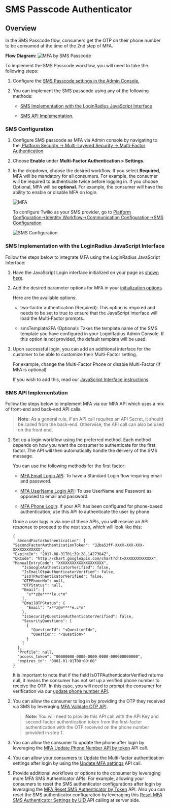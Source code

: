 # SMS Passcode Authenticator

## Overview

In the SMS Passcode flow, consumers get the OTP on their phone number to be consumed at the time of the 2nd step of MFA.

**Flow Diagram:**
![MFA by SMS Passcode](https://apidocs.lrcontent.com/images/MFA-by-SMS-Passcode_802610302d15010e9-85108984-1_189197801965bc94f7aadd12.74528411.png "MFA by SMS Passcode")

To implement the SMS Passcode workflow, you will need to take the following steps:

1. Configure the [SMS Passcode settings in the Admin Console.](https://adminconsole.loginradius.com/platform-security/multi-layered-security/multi-factor-authentication/sms-passcode)

2. You can implement the SMS passcode using any of the following methods:

   - [SMS Implementation with the LoginRadius JavaScript Interface](#smsimplementationwiththeloginradiusjavascriptinterface2)

   - [SMS API Implementation.](#smsapiimplementation3)

### SMS Configuration

1. Configure SMS passcode as MFA via Admin console by navigating to the:[ Platform Security → Multi-Layered Security → Multi-Factor Authentication](https://adminconsole.loginradius.com/platform-security/multi-layered-security/multi-factor-authentication/sms-passcode)

2. Choose **Enable** under **Multi-Factor Authentication > Settings.**

3. In the dropdown, choose the desired workflow. If you select **Required**, MFA will be mandatory for all consumers. For example, the consumer will be required to authenticate twice before logging in. If you choose Optional, MFA will be **optional.** For example, the consumer will have the ability to enable or disable MFA on login.

   ![MFA](https://apidocs.lrcontent.com/images/Multi-Factor-authentication-LoginRadius-User-Dashboard_685462bb27ab2e4870.36616272.png "MFA")

   To configure Twilio as your SMS provider, go to [Platform Configuration→Identity Workflow→Communication Configuration→SMS Configuration](https://adminconsole.loginradius.com/platform-configuration/identity-workflow/communication-configuration/sms-configuration)

   ![SMS Configuration](https://apidocs.lrcontent.com/images/2--SMS-Configuration_31814610306c7d2e4d5.86864674.png "SMS Configuration")

### SMS Implementation with the LoginRadius JavaScript Interface

Follow the steps below to integrate MFA using the LoginRadius JavaScript Interface:

1. Have the JavaScript Login interface initialized on your page as [shown here](https://www.loginradius.com/legacy/docs/api/v2/user-registration/user-registration-getting-started#login6).

2. Add the desired parameter options for MFA in your [initialization options](https://www.loginradius.com/legacy/docs/api/v2/user-registration/user-registration-getting-started#initializationofloginradiusobject3).

   Here are the available options:

   - two-factor authentication (Required): This option is required and needs to be set to true to ensure that the JavaScript interface will load the Multi-Factor prompts.

   - smsTemplate2FA (Optional): Takes the template name of the SMS template you have configured in your LoginRadius Admin Console. If this option is not provided, the default template will be used.

3. Upon successful login, you can add an additional interface for the customer to be able to customize their Multi-Factor setting.

   For example, change the Multi-Factor Phone or disable Multi-Factor (if MFA is optional)

   If you wish to add this, read our [JavaScript Interface instructions](https://www.loginradius.com/legacy/docs/api/v2/user-registration/user-registration-getting-started#createtwofactorauthentication26)

### SMS API Implementation

Follow the steps below to implement MFA via our MFA API which uses a mix of front-end and back-end API calls.

> **Note:** As a general rule, if an API call requires an API Secret, it should be called from the back-end. Otherwise, the API call can also be used on the front end.

1. Set up a login workflow using the preferred method. Each method depends on how you want the consumer to authenticate for the first factor. The API will then automatically handle the delivery of the SMS message.

   You can use the following methods for the first factor:

   - [MFA Email Login API](https://www.loginradius.com/legacy/docs/api/v2/user-registration/2fa-email-login): To have a Standard Login flow requiring email and password.

   - [MFA UserName Login API](https://www.loginradius.com/legacy/docs/api/v2/user-registration/2fa-user-name-login): To use UserName and Password as opposed to email and password.

   - [MFA Phone Login](https://www.loginradius.com/legacy/docs/api/v2/user-registration/2fa-phone-login): If your API has been configured for phone-based authentication, use this API to authenticate the user by phone.

   Once a user logs in via one of these APIs, you will receive an API response to proceed to the next step, which will look like this:

   ```
   {
     SecondFactorAuthentication": {
   "SecondFactorAuthenticationToken": "32ba53ff-XXXX-XXX-XXX-XXXXXXXXXXXX",
   "ExpireIn": "2017-08-31T01:39:28.1427384Z",
   "QRCode": "http://chart.googleapis.com/chart?cht=XXXXXXXXXXXXX",
   "ManualEntryCode": "XXXXXXXXXXXXXXXXXXXX",
       "IsGoogleAuthenticatorVerified": false,
       "IsEmailOtpAuthenticatorVerified": false,
       "IsOTPAuthenticatorVerified": false,
       "OTPPhoneNo": null,
       "OTPStatus": null,
       "Email": [
         "x**z@e****le.c*m"
       ],
       "EmailOTPStatus": {
         "Email": "x**z@e****e.c*m"
       },
       "IsSecurityQuestionAuthenticatorVerified": false,
       "SecurityQuestions": [
         {
           "QuestionId": "<QuestionId>",
           "Question": "<Question>"
         }
       ]
     },
     "Profile": null,
     "access_token": "00000000-0000-0000-0000-000000000000",
     "expires_in": "0001-01-01T00:00:00"
   }
   ```

   It is important to note that if the field IsOTPAuthenticatorVerified returns null, it means the consumer has not set up a verified phone number to receive the OTP. In this case, you will need to prompt the consumer for verification via our [update phone number API](https://www.loginradius.com/legacy/docs/api/v2/customer-identity-api/multi-factor-authentication/sms-authenticator/mfa-update-phone-number/).

2. You can allow the consumer to log in by providing the OTP they received via SMS by leveraging [MFA Validate OTP API](https://www.loginradius.com/legacy/docs/api/v2/customer-identity-api/multi-factor-authentication/mfa-validate-otp).

   > **Note:** You will need to provide this API call with the API Key and second-factor authentication token from the first-factor authentication with the OTP received on the phone number provided in step 1.

3. You can allow the consumer to update the phone after login by leveraging the [MFA Update Phone Number API by token](https://www.loginradius.com/legacy/docs/api/v2/customer-identity-api/multi-factor-authentication/sms-authenticator/mfa-update-phone-number-by-token/) API call.

4. You can allow your consumers to Update the Multi-factor authentication settings after login by using the [Update MFA settings](https://www.loginradius.com/legacy/docs/api/v2/customer-identity-api/multi-factor-authentication/sms-authenticator/update-mfa-setting/) API call.

5. Provide additional workflows or options to the consumer by leveraging more MFA SMS Authenticator APIs. For example, allowing your consumers to reset the SMS authenticator configurations after login by leveraging the [MFA Reset SMS Authenticator by Token](https://www.loginradius.com/legacy/docs/api/v2/customer-identity-api/multi-factor-authentication/sms-authenticator/mfa-reset-sms-authenticator-by-token/) API. Also you can reset the SMS authenticator configuration by leveraging this [Reset MFA SMS Authenticator Settings by UID ](https://www.loginradius.com/legacy/docs/api/v2/customer-identity-api/multi-factor-authentication/sms-authenticator/mfa-reset-sms-authenticator-by-uid/)API calling at server side.